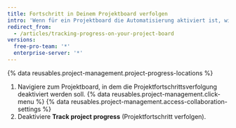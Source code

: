 ```yaml
---
title: Fortschritt in Deinem Projektboard verfolgen
intro: 'Wenn für ein Projektboard die Automatisierung aktiviert ist, wird der Gesamtfortschritt des Projekts in der Fortschrittsanzeige angezeigt.'
redirect_from:
  - /articles/tracking-progress-on-your-project-board
versions:
  free-pro-team: '*'
  enterprise-server: '*'
---
```


{% data reusables.project-management.project-progress-locations %}

1. Navigiere zum Projektboard, in dem die Projektfortschrittsverfolgung deaktiviert werden soll.
{% data reusables.project-management.click-menu %}
{% data reusables.project-management.access-collaboration-settings %}
4. Deaktiviere **Track project progress** (Projektfortschritt verfolgen).
